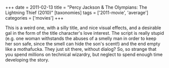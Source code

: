 +++
date = 2011-02-13
title = "Percy Jackson & The Olympians: The Lightning Thief (2010)"
[taxonomies]
tags = ['2011-movie', 'average']
categories = ['movies']
+++

This is a weird one, with a silly title, and nice visual effects, and a
desirable gal in the form of the title character's love interest. The
script is really stupid (e.g. one woman withstands the abuses of a
smelly man in order to keep her son safe, since the smell can hide the
son's scent!) and the end empty like a mothafucka. They just sit there,
without dialog? So, so strange that you spend millions on technical
wizardry, but neglect to spend enough time developing the story.
